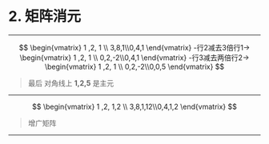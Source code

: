 # 2. 矩阵消元

---
$$
\begin{vmatrix} 1 ,2, 1  \\ 3,8,1\\0,4,1 \end{vmatrix}
-行2减去3倍行1->
\begin{vmatrix} 1 ,2, 1  \\ 0,2,-2\\0,4,1 \end{vmatrix}
-行3减去两倍行2->
\begin{vmatrix} 1 ,2, 1  \\ 0,2,-2\\0,0,5 \end{vmatrix}
$$

> 最后 对角线上 **1,2,5** 是主元

---

$$
\begin{vmatrix} 1 ,2, 1,2  \\ 3,8,1,12\\0,4,1,2 \end{vmatrix}
$$

> 增广矩阵
---
